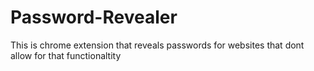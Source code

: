 # Password-Revealer
This is chrome extension that reveals passwords for websites that dont allow for that functionaltity
